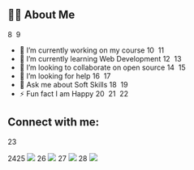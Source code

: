 
## 🙋‍♂️ About Me
8
​
9
- 🔭  I’m currently working on my course
10
​
11
- 🌱  I’m currently learning Web Development
12
​
13
- 👯 I’m looking to collaborate on open source
14
​
15
- 🤔 I’m looking for help
16
​
17
- 💬 Ask me about Soft Skills
18
​
19
- ⚡ Fun fact I am Happy
20
​
21
​
22
## Connect with me:
23
<p align="left">
24
​
25
<a href = "https://www.linkedin.com/in/rashadul-islam-9327ab215//"><img src="https://img.icons8.com/fluent/48/000000/linkedin.png"/></a>
26
<a href = "https://twitter.com/Rashadul25"><img src="https://img.icons8.com/fluent/48/000000/twitter.png"/></a>
27
<a href = "https://www.instagram.com/rashadul_islam_5//"><img src="https://img.icons8.com/fluent/48/000000/instagram-new.png"/></a>
28
<a href = "https://studio.youtube.com/channel/UCxw6LwTn513YzN3JxZVcHKg"><img src="https://img.icons8.com/color/48/000000/youtube-play.png"/></a>

